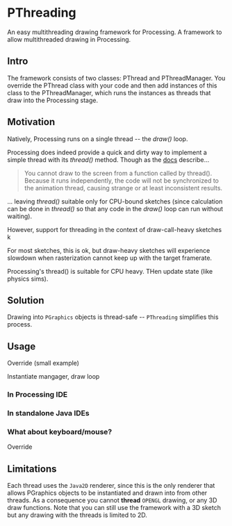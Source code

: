 # PThreading
An easy multithreading drawing framework for Processing.
A framework to allow multithreaded drawing in Processing.

## Intro

The framework consists of two classes: PThread and PThreadManager. You override the PThread class with your code and then add instances of this class to the PThreadManager, which runs the instances as threads that draw into the Processing stage.

## Motivation

Natively, Processing runs on a single thread -- the *draw()* loop.

Processing does indeed provide a quick and dirty way to implement a simple thread with its *thread()* method. Though as the [docs](https://processing.org/reference/thread_.html) describe...

> You cannot draw to the screen from a function called by thread(). Because it runs independently, the code will not be synchronized to the animation thread, causing strange or at least inconsistent results.

... leaving *thread()* suitable only for CPU-bound sketches (since calculation can be done in *thread()* so that any code in the *draw()* loop can run without waiting).

However, support for threading in the context of draw-call-heavy sketches k

For most sketches, this is ok, but draw-heavy sketches will experience slowdown when rasterization cannot keep up with the target framerate.

Processing's thread() is suitable for CPU heavy. THen update state (like physics sims).

## Solution

Drawing into `PGraphics` objects is thread-safe -- `PThreading` simplifies this process.

## Usage

Override (small example)

Instantiate mangager, draw loop

### In Processing IDE

### In standalone Java IDEs

### What about keyboard/mouse?
Override 

## Limitations
Each thread uses the `Java2D` renderer, since this is the only renderer that allows PGraphics objects to be instantiated and drawn into from other threads.
As a consequence you cannot **thread** `OPENGL` drawing, or any 3D draw functions. Note that you can still use the framework with a 3D sketch but any drawing with the threads is limited to 2D.